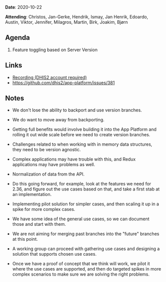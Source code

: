 **Date**: 2020-10-22

**Attending**: Christos, Jan-Gerke, Hendrik, Ismay, Jan Henrik, Edoardo,
Austin, Viktor, Jennifer, Milagros, Martin, Birk, Joakim, Bjørn

## Agenda

1.  Feature toggling based on Server Version

## Links

-   [Recording (DHIS2 account required)](https://drive.google.com/file/d/1T3mZkaTrVTLczz9tEFjMpzZoUPlhxaAD/view?usp=drivesdk)
-   https://github.com/dhis2/app-platform/issues/381

## Notes

-   We don't lose the ability to backport and use version branches.

-   We do want to move away from backporting.

-   Getting full benefits would involve building it into the App
    Platform and rolling it out wide scale before we need to create
    version branches.

-   Challenges related to when working with in memory data structures,
    they need to be version agnostic.

-   Complex applications may have trouble with this, and Redux
    applications may have problems as well.

-   Normalization of data from the API.

-   Do this going forward, for example, look at the features we need for
    2.36, and figure out the use cases based on that, and take a first
    stab at an implementation.

-   Implementing pilot solution for simpler cases, and then scaling it
    up in a spike for more complex cases.

-   We have some idea of the general use cases, so we can document
    those and start with them.

-   We are not aiming for merging past branches into the "future"
    branches at this point.

-   A working group can proceed with gathering use cases and designing a
    solution that supports chosen use cases.

-   Once we have a proof of concept that we think will work, we pilot it
    where the use cases are supported, and then do targeted spikes in
    more complex scenarios to make sure we are solving the right
    problems.
